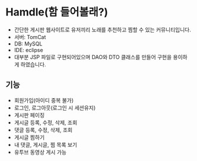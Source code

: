 Hamdle(함 들어볼래?)
=================

 - 간단한 게시판 웹사이트로 유저끼리 노래를 추천하고 찜할 수 있는 커뮤니티입니다.
 - 서버: TomCat
 - DB: MySQL
 - IDE: eclipse
 - 대부분 JSP 파일로 구현되어있으며 DAO와 DTO 클래스를 만들어 구현을 용이하게 하였습니다.

기능
--------

 - 회원가입(아이디 중복 불가)
 - 로그인, 로그아웃(로그인 시 세션유지)
 - 게시판 페이징
 - 게시글 등록, 수정, 삭제, 조회
 - 댓글 등록, 수정, 삭제, 조회
 - 게시글 찜하기 
 - 내 댓글, 게시글, 찜 목록 보기
 - 유투브 동영상 게시 가능
 
 